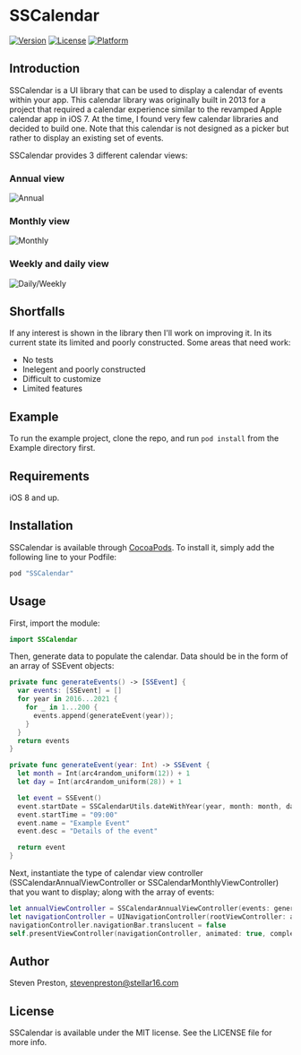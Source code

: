 # SSCalendar

[![Version](https://img.shields.io/cocoapods/v/SSCalendar.svg?style=flat)](http://cocoapods.org/pods/SSCalendar)
[![License](https://img.shields.io/cocoapods/l/SSCalendar.svg?style=flat)](http://cocoapods.org/pods/SSCalendar)
[![Platform](https://img.shields.io/cocoapods/p/SSCalendar.svg?style=flat)](http://cocoapods.org/pods/SSCalendar)

## Introduction

SSCalendar is a UI library that can be used to display a calendar of events within your app. This calendar library was originally built in 2013 for a project that required a calendar experience similar to the revamped Apple calendar app in iOS 7. At the time, I found very few calendar libraries and decided to build one. Note that this calendar is not designed as a picker but rather to display an existing set of events.

SSCalendar provides 3 different calendar views:

### Annual view
![Annual](https://github.com/StevenPreston/SSCalendar/blob/master/Screenshots/1.gif)

### Monthly view
![Monthly](https://github.com/StevenPreston/SSCalendar/blob/master/Screenshots/2.gif)

### Weekly and daily view
![Daily/Weekly](https://github.com/StevenPreston/SSCalendar/blob/master/Screenshots/3.gif)

## Shortfalls

If any interest is shown in the library then I'll work on improving it. In its current state its limited and poorly constructed. Some areas that need work:

- No tests
- Inelegent and poorly constructed
- Difficult to customize
- Limited features

## Example

To run the example project, clone the repo, and run `pod install` from the Example directory first.

## Requirements

iOS 8 and up.

## Installation

SSCalendar is available through [CocoaPods](http://cocoapods.org). To install
it, simply add the following line to your Podfile:

```ruby
pod "SSCalendar"
```

## Usage

First, import the module:

```swift
import SSCalendar
```

Then, generate data to populate the calendar. Data should be in the form of an array of SSEvent objects:

```swift
private func generateEvents() -> [SSEvent] {
  var events: [SSEvent] = []
  for year in 2016...2021 {
    for _ in 1...200 {
      events.append(generateEvent(year));
    }
  }
  return events
}

private func generateEvent(year: Int) -> SSEvent {
  let month = Int(arc4random_uniform(12)) + 1
  let day = Int(arc4random_uniform(28)) + 1

  let event = SSEvent()
  event.startDate = SSCalendarUtils.dateWithYear(year, month: month, day: day)
  event.startTime = "09:00"
  event.name = "Example Event"
  event.desc = "Details of the event"

  return event
}
```

Next, instantiate the type of calendar view controller (SSCalendarAnnualViewController or SSCalendarMonthlyViewController) that you want to display; along with the array of events:

```swift
let annualViewController = SSCalendarAnnualViewController(events: generateEvents())
let navigationController = UINavigationController(rootViewController: annualViewController)
navigationController.navigationBar.translucent = false
self.presentViewController(navigationController, animated: true, completion: nil)
```

## Author

Steven Preston, stevenpreston@stellar16.com

## License

SSCalendar is available under the MIT license. See the LICENSE file for more info.
